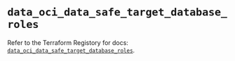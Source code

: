 # `data_oci_data_safe_target_database_roles`

Refer to the Terraform Registory for docs: [`data_oci_data_safe_target_database_roles`](https://registry.terraform.io/providers/oracle/oci/6.18.0/docs/data-sources/data_safe_target_database_roles).
